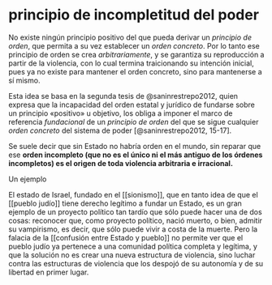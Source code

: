 # principio de incompletitud del poder
No existe ningún principio positivo del que pueda derivar un *principio de orden*, que permita a su vez establecer un *orden concreto*. Por lo tanto ese principio de orden se crea *arbitrariamente*, y se garantiza su reproducción a partir de la violencia, con lo cual termina traicionando su intención inicial, pues ya no existe para mantener el orden concreto, sino para mantenerse a sí mismo.

Esta idea se basa en la segunda tesis de @saninrestrepo2012, quien expresa que la incapacidad del orden estatal y jurídico de fundarse sobre un principio «positivo» u objetivo, los obliga a imponer el marco de referencia *fundacional* de un *principio de orden* del que se sigue cualquier *orden concreto* del sistema de poder [@saninrestrepo2012, 15-17].

Se suele decir que sin Estado no habría orden en el mundo, sin reparar que ese **orden incompleto (que no es el único ni el más antiguo de los órdenes incompletos) es el origen de toda violencia arbitraria e irracional.**

Un ejemplo

El estado de Israel, fundado en el [[sionismo]], que en tanto idea de que el [[pueblo judío]] tiene derecho legítimo a fundar un Estado, es un gran ejemplo de un proyecto político tan tardío que sólo puede hacer una de dos cosas: reconocer que, como proyecto político, nació muerto, o bien, admitir su vampirismo, es decir, que sólo puede vivir a costa de la muerte. Pero la falacia de la [[confusión entre Estado y pueblo]] no permite ver que el pueblo judío ya pertenece a una comunidad política completa y legítima, y que la solución no es crear una nueva estructura de violencia, sino luchar contra las estructuras de violencia que los despojó de su autonomía y de su libertad en primer lugar.
